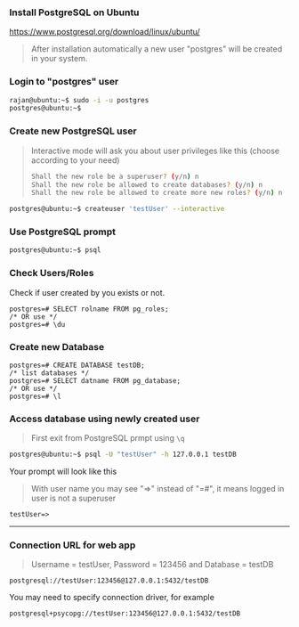 ### Install PostgreSQL on Ubuntu

https://www.postgresql.org/download/linux/ubuntu/

> After installation automatically a new user "postgres" will be created in your system.

### Login to "postgres" user

```bash
rajan@ubuntu:~$ sudo -i -u postgres
postgres@ubuntu:~$ 
```

### Create new PostgreSQL user

> Interactive mode will ask you about user privileges like this (choose according to your need)
>
> ```bash
> Shall the new role be a superuser? (y/n) n
> Shall the new role be allowed to create databases? (y/n) n
> Shall the new role be allowed to create more new roles? (y/n) n
> ```

```bash
postgres@ubuntu:~$ createuser 'testUser' --interactive
```

### Use PostgreSQL prompt

```bash
postgres@ubuntu:~$ psql
```

### Check Users/Roles

Check if user created by you exists or not.

```postgresql
postgres=# SELECT rolname FROM pg_roles;
/* OR use */
postgres=# \du
```

### Create new Database

```postgresql
postgres=# CREATE DATABASE testDB;
/* list databases */
postgres=# SELECT datname FROM pg_database;
/* OR use */
postgres=# \l
```

### Access database using newly created user

> First exit from PostgreSQL prmpt using `\q`

```bash
postgres@ubuntu:~$ psql -U "testUser" -h 127.0.0.1 testDB
```

Your prompt will look like this

> With user name you may see "=>" instead of "=#", it means logged in user is not a superuser

```postgresql
testUser=>
```

---

### Connection URL for web app

> Username = testUser, Password = 123456 and Database = testDB

```postgresql://testUser:123456@127.0.0.1:5432/testDB```

You may need to specify connection driver, for example

```postgresql+psycopg://testUser:123456@127.0.0.1:5432/testDB```